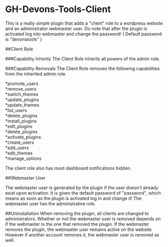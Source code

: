 # GH-Devons-Tools-Client
This is a really simple plugin that adds a "client" role to a wordpress website and an administrator webmaster user. Do note that after the plugin is activated log into webmaster and change the password! ( Default password is "devonstools" ) 


##Client Role

###Capability Inherits
The Client Role inherits all powers of the admin role. 

###Capability Removals
The Client Role removes the following capabilities from the inherited admin role.   

*promote_users   
*remove_users   
*switch_themes   
*update_plugins   
*update_themes   
*list_users   
*delete_plugins   
*install_plugins   
*edit_plugins   
*delete_plugins   
*activate_plugins   
*create_users   
*add_users   
*edit_themes   
*manage_options   

The client role also has most dashboard notifications hidden. 

##Webmaster User

The webmaster user is generated by the plugin if the user doesn't already exist upon activation. It is given the default password of "password", which means as soon as the plugin is activated log in and change it! The webmaster user has the administrative role. 

##Uninstallation 
When removing the plugin, all clients are changed to administrators. Whether or not the webmaster user is removed depends on if the webmaster is the one that removed the plugin. If the webmaster removes the plugin, the webmaster user remains active on the website. However if another account removes it, the webmaster user is removed as well. 